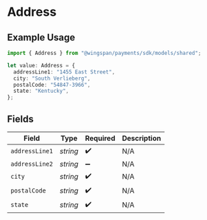 # Address

## Example Usage

```typescript
import { Address } from "@wingspan/payments/sdk/models/shared";

let value: Address = {
  addressLine1: "1455 East Street",
  city: "South Verlieberg",
  postalCode: "54847-3966",
  state: "Kentucky",
};
```

## Fields

| Field              | Type               | Required           | Description        |
| ------------------ | ------------------ | ------------------ | ------------------ |
| `addressLine1`     | *string*           | :heavy_check_mark: | N/A                |
| `addressLine2`     | *string*           | :heavy_minus_sign: | N/A                |
| `city`             | *string*           | :heavy_check_mark: | N/A                |
| `postalCode`       | *string*           | :heavy_check_mark: | N/A                |
| `state`            | *string*           | :heavy_check_mark: | N/A                |